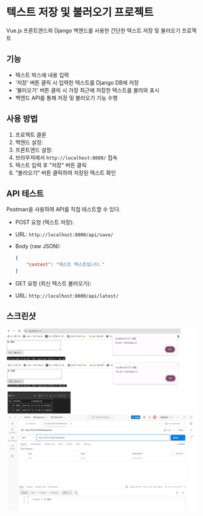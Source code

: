 # 텍스트 저장 및 불러오기 프로젝트

Vue.js 프론트엔드와 Django 백엔드를 사용한 간단한 텍스트 저장 및 불러오기 프로젝트

## 기능

- 텍스트 박스에 내용 입력
- '저장' 버튼 클릭 시 입력한 텍스트를 Django DB에 저장
- '불러오기' 버튼 클릭 시 가장 최근에 저장한 텍스트를 불러와 표시
- 백엔드 API를 통해 저장 및 불러오기 기능 수행

## 사용 방법

1. 프로젝트 클론
2. 백엔드 설정:
3. 프론트엔드 설정:
4. 브라우저에서 `http://localhost:8080/` 접속
5. 텍스트 입력 후 "저장" 버튼 클릭
6. "불러오기" 버튼 클릭하여 저장된 텍스트 확인

## API 테스트

Postman을 사용하여 API를 직접 테스트할 수 있다.

- POST 요청 (텍스트 저장):
 - URL: `http://localhost:8000/api/save/`
 - Body (raw JSON):
   ```json
   {
       "content": "테스트 텍스트입니다."
   }
   ```

- GET 요청 (최신 텍스트 불러오기):
 - URL: `http://localhost:8000/api/latest/`


## 스크린샷
![스크린샷](./screenshot1.jpg)